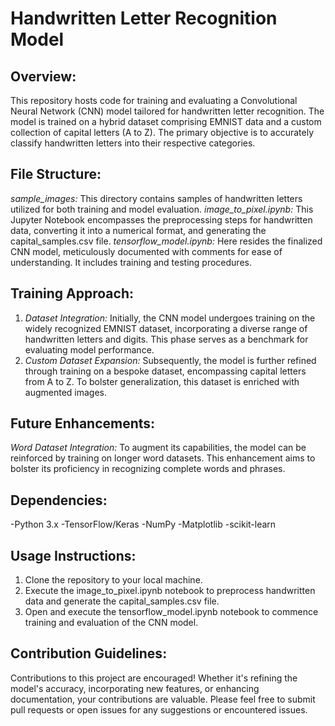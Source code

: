 # Handwritten Letter Recognition Model

## Overview:
This repository hosts code for training and evaluating a Convolutional Neural Network (CNN) model tailored for handwritten letter recognition. The model is trained on a hybrid dataset comprising EMNIST data and a custom collection of capital letters (A to Z). The primary objective is to accurately classify handwritten letters into their respective categories.

## File Structure:
 *sample_images:* This directory contains samples of handwritten letters utilized for both training and model evaluation.
*image_to_pixel.ipynb:* This Jupyter Notebook encompasses the preprocessing steps for handwritten data, converting it into a numerical format, and generating the capital_samples.csv file.
*tensorflow_model.ipynb:* Here resides the finalized CNN model, meticulously documented with comments for ease of understanding. It includes training and testing procedures.

## Training Approach:
1. *Dataset Integration:* Initially, the CNN model undergoes training on the widely recognized EMNIST dataset, incorporating a diverse range of handwritten letters and digits. This phase serves as a benchmark for evaluating model performance.
2. *Custom Dataset Expansion:* Subsequently, the model is further refined through training on a bespoke dataset, encompassing capital letters from A to Z. To bolster generalization, this dataset is enriched with augmented images.


## Future Enhancements:
*Word Dataset Integration:* To augment its capabilities, the model can be reinforced by training on longer word datasets. This enhancement aims to bolster its proficiency in recognizing complete words and phrases.

## Dependencies:
-Python 3.x
-TensorFlow/Keras
-NumPy
-Matplotlib
-scikit-learn

## Usage Instructions:
1. Clone the repository to your local machine.
2. Execute the image_to_pixel.ipynb notebook to preprocess handwritten data and generate the capital_samples.csv file.
3. Open and execute the tensorflow_model.ipynb notebook to commence training and evaluation of the CNN model.

## Contribution Guidelines:
Contributions to this project are encouraged! Whether it's refining the model's accuracy, incorporating new features, or enhancing documentation, your contributions are valuable. Please feel free to submit pull requests or open issues for any suggestions or encountered issues.
